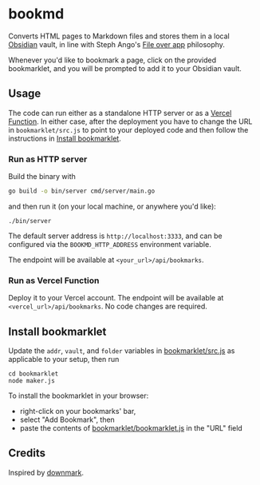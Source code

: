 # bookmd

Converts HTML pages to Markdown files and stores them in a local [Obsidian](https://obsidian.md) vault, in line with Steph Ango's [File over app](https://stephango.com/file-over-app) philosophy.

Whenever you'd like to bookmark a page, click on the provided bookmarklet, and you will be prompted to add it to your Obsidian vault.

## Usage

The code can run either as a standalone HTTP server or as a [Vercel Function](https://vercel.com/docs/functions/runtimes/go). In either case, after the deployment you have to change the URL in `bookmarklet/src.js` to point to your deployed code and then follow the instructions in [Install bookmarklet](README.md#install-bookmarklet).

### Run as HTTP server

Build the binary with

```bash
go build -o bin/server cmd/server/main.go
```

and then run it (on your local machine, or anywhere you'd like):

```
./bin/server
```

The default server address is `http://localhost:3333`, and can be configured via the `BOOKMD_HTTP_ADDRESS` environment variable.

The endpoint will be available at `<your_url>/api/bookmarks`.

### Run as Vercel Function

Deploy it to your Vercel account. The endpoint will be available at `<vercel_url>/api/bookmarks`. No code changes are required.

## Install bookmarklet

Update the `addr`, `vault`, and `folder` variables in [bookmarklet/src.js](bookmarklet/src.js) as applicable to your setup, then run

```shell
cd bookmarklet
node maker.js
```

To install the bookmarklet in your browser:

- right-click on your bookmarks' bar,
- select "Add Bookmark", then
- paste the contents of [bookmarklet/bookmarklet.js](bookmarklet/bookmarklet.js) in the "URL" field

## Credits

Inspired by [downmark](https://github.com/alessandro-fazzi/downmark).
